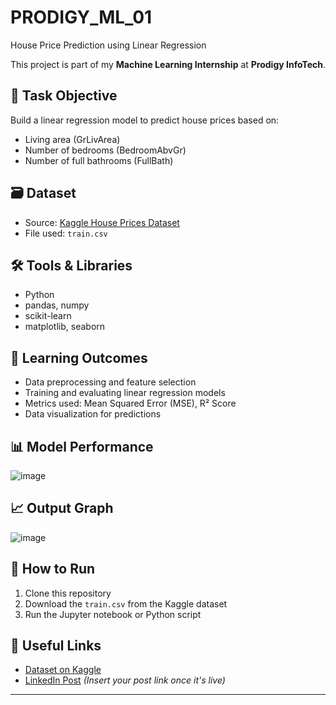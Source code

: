 # PRODIGY_ML_01

 House Price Prediction using Linear Regression

This project is part of my **Machine Learning Internship** at **Prodigy InfoTech**.

## 📌 Task Objective

Build a linear regression model to predict house prices based on:
- Living area (GrLivArea)
- Number of bedrooms (BedroomAbvGr)
- Number of full bathrooms (FullBath)

## 🗃 Dataset

- Source: [Kaggle House Prices Dataset](https://www.kaggle.com/c/house-prices-advanced-regression-techniques/data)
- File used: `train.csv`

## 🛠 Tools & Libraries

- Python
- pandas, numpy
- scikit-learn
- matplotlib, seaborn

## 🧠 Learning Outcomes

- Data preprocessing and feature selection
- Training and evaluating linear regression models
- Metrics used: Mean Squared Error (MSE), R² Score
- Data visualization for predictions

## 📊 Model Performance

![image](https://github.com/user-attachments/assets/d965f5bf-7194-43c0-a532-676fb05f1038)


## 📈 Output Graph

![image](https://github.com/user-attachments/assets/964ece07-4bc9-4b30-96cc-6e3a6130f997)


## 📂 How to Run

1. Clone this repository  
2. Download the `train.csv` from the Kaggle dataset  
3. Run the Jupyter notebook or Python script

## 🔗 Useful Links

- [Dataset on Kaggle](https://www.kaggle.com/c/house-prices-advanced-regression-techniques/data)
- [LinkedIn Post](#) *(Insert your post link once it's live)*

---

